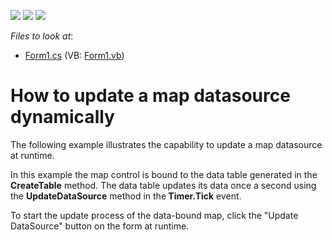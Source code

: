 <!-- default badges list -->
![](https://img.shields.io/endpoint?url=https://codecentral.devexpress.com/api/v1/VersionRange/128576818/16.1.4%2B)
[![](https://img.shields.io/badge/Open_in_DevExpress_Support_Center-FF7200?style=flat-square&logo=DevExpress&logoColor=white)](https://supportcenter.devexpress.com/ticket/details/E4905)
[![](https://img.shields.io/badge/📖_How_to_use_DevExpress_Examples-e9f6fc?style=flat-square)](https://docs.devexpress.com/GeneralInformation/403183)
<!-- default badges end -->
<!-- default file list -->
*Files to look at*:

* [Form1.cs](./CS/UpdateMapDataSourceDynamically/Form1.cs) (VB: [Form1.vb](./VB/UpdateMapDataSourceDynamically/Form1.vb))
<!-- default file list end -->
# How to update a map datasource dynamically


<p>The following example illustrates the capability to update a map datasource at runtime. </p><p>In this example the map control is bound to the data table generated in the <strong>CreateTable</strong> method.  The data table updates its data once a  second using the <strong>UpdateDataSource</strong> method in the<strong> Timer.Tick</strong> event. </p><p>To start  the  update  process of the data-bound map, click the "Update DataSource" button on the form at runtime.  </p><p></p>

<br/>


